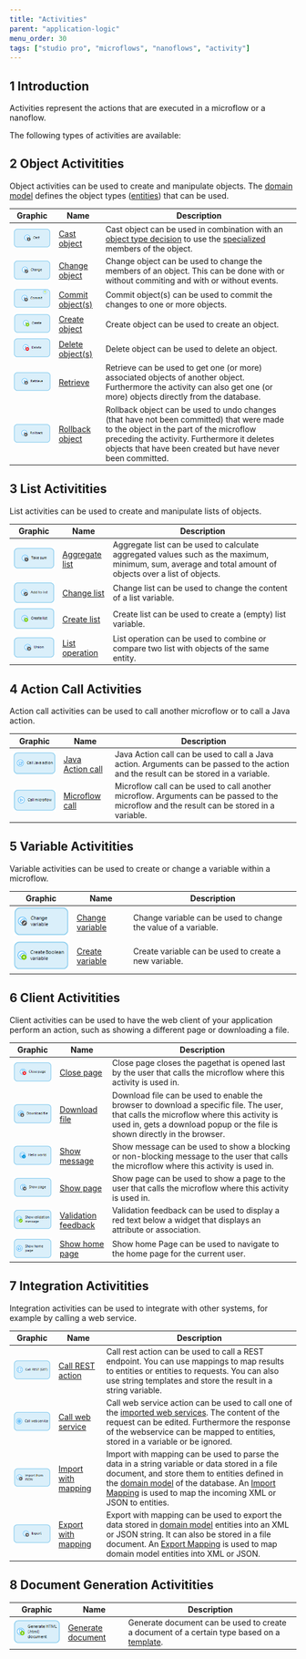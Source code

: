 ```yaml
---
title: "Activities"
parent: "application-logic"
menu_order: 30
tags: ["studio pro", "microflows", "nanoflows", "activity"]
---
```


## 1 Introduction

Activities represent the actions that are executed in a microflow or a nanoflow.

The following types of activities are available:

## 2 Object Activitities

Object activities can be used to create and manipulate objects. The [domain model](domain-model) defines the object types ([entities](entities)) that can be used.

| Graphic | Name | Description |
| --- | --- | --- |
| [![](attachments/819203/918013.png)](cast-object) | [Cast object](cast-object) | Cast object can be used in combination with an [object type decision](object-type-decision) to use the [specialized](entities) members of the object. |
| [![](attachments/819203/917661.png)](change-object) | [Change object](change-object) | Change object can be used to change the members of an object. This can be done with or without commiting and with or without events. |
| [![](attachments/819203/17661961.png)](committing-objects) | [Commit object(s)](committing-objects) | Commit object(s) can be used to commit the changes to one or more objects. |
| [![](attachments/819203/917756.png)](create-object) | [Create object](create-object) | Create object can be used to create an object. |
| [![](attachments/819203/918191.png)](deleting-objects) | [Delete object(s)](deleting-objects) | Delete object can be used to delete an object. |
| [![](attachments/819203/917866.png)](retrieve) | [Retrieve](retrieve) | Retrieve can be used to get one (or more) associated objects of another object. Furthermore the activity can also get one (or more) objects directly from the database. |
| [![](attachments/819203/918119.png)](rollback-object) | [Rollback object](rollback-object) | Rollback object can be used to undo changes (that have not been committed) that were made to the object in the part of the microflow preceding the activity. Furthermore it deletes objects that have been created but have never been committed. |

## 3 List Activitities

List activities can be used to create and manipulate lists of objects.

| Graphic | Name | Description |
| --- | --- | --- |
| [![](attachments/819203/918028.png)](aggregate-list) | [Aggregate list](aggregate-list) | Aggregate list can be used to calculate aggregated values such as the maximum, minimum, sum, average and total amount of objects over a list of objects. |
| [![](attachments/819203/918007.png)](change-list) | [Change list](change-list) | Change list can be used to change the content of a list variable. |
| [![](attachments/819203/918009.png)](create-list) | [Create list](create-list) | Create list can be used to create a (empty) list variable. |
| [![](attachments/819203/917792.png)](list-operation) | [List operation](list-operation) | List operation can be used to combine or compare two list with objects of the same entity. |

## 4 Action Call Activities

Action call activities can be used to call another microflow or to call a Java action.

| Graphic | Name | Description |
| --- | --- | --- |
| [![](attachments/819203/918018.png)](java-action-call) | [Java Action call](java-action-call) | Java Action call can be used to call a Java action. Arguments can be passed to the action and the result can be stored in a variable. |
| [![](attachments/819203/918001.png)](microflow-call) | [Microflow call](microflow-call) | Microflow call can be used to call another microflow. Arguments can be passed to the microflow and the result can be stored in a variable. |

## 5 Variable Activitities

Variable activities can be used to create or change a variable within a microflow.

| Graphic | Name | Description |
| --- | --- | --- |
| [![](attachments/819203/918011.png)](change-variable) | [Change variable](change-variable) | Change variable can be used to change the value of a variable. |
| [![](attachments/819203/918110.png)](create-variable) | [Create variable](create-variable) | Create variable can be used to create a new variable. |

## 6 Client Activitities

Client activities can be used to have the web client of your application perform an action, such as showing a different page or downloading a file.

| Graphic | Name | Description |
| --- | --- | --- |
| [![](attachments/819203/918114.png)](close-page) | [Close page](close-page) | Close page closes the pagethat is opened last by the user that calls the microflow where this activity is used in. |
| [![](attachments/819203/918108.png)](download-file) | [Download file](download-file) | Download file can be used to enable the browser to download a specific file. The user, that calls the microflow where this activity is used in, gets a download popup or the file is shown directly in the browser. |
| [![](attachments/819203/918099.png)](show-message) | [Show message](show-message) | Show message can be used to show a blocking or non-blocking message to the user that calls the microflow where this activity is used in. |
| [![](attachments/819203/917544.png)](show-page) | [Show page](show-page) | Show page can be used to show a page to the user that calls the microflow where this activity is used in. |
| [![](attachments/819203/918097.png)](validation-feedback) | [Validation feedback](validation-feedback) | Validation feedback can be used to display a red text below a widget that displays an attribute or association. |
| ![](attachments/819203/17661963.png) | [Show home page](show-home-page) | Show home Page can be used to navigate to the home page for the current user. |

## 7 Integration Activitities

Integration activities can be used to integrate with other systems, for example by calling a web service.

| Graphic                              | Name                                         | Description                                                  |
| ------------------------------------ | -------------------------------------------- | ------------------------------------------------------------ |
| ![](attachments/819203/19399144.png) | [Call REST action](call-rest-action)         | Call rest action can be used to call a REST endpoint. You can use mappings to map results to entities or entities to requests. You can also use string templates and store the result in a string variable. |
| ![](attachments/819203/19398967.png) | [Call web service](call-web-service-action)  | Call web service action can be used to call one of the [imported web services](consumed-web-services). The content of the request can be edited. Furthermore the response of the webservice can be mapped to entities, stored in a variable or be ignored. |
| ![](attachments/819203/19398968.png) | [Import with mapping](import-mapping-action) | Import with mapping can be used to parse the data in a string variable or data stored in a file document, and store them to entities defined in the [domain model](domain-model) of the database. An [Import Mapping](import-mappings) is used to map the incoming XML or JSON to entities. |
| ![](attachments/819203/19398969.png) | [Export with mapping](export-mapping-action) | Export with mapping can be used to export the data stored in [domain model](domain-model) entities into an XML or JSON string. It can also be stored in a file document. An [Export Mapping](export-mappings) is used to map domain model entities into XML or JSON. |

## 8 Document Generation Activitities

| Graphic | Name | Description |
| --- | --- | --- |
| [![](attachments/819203/918124.png)](generate-document) | [Generate document](generate-document) | Generate document can be used to create a document of a certain type based on a [template](document-templates). |
